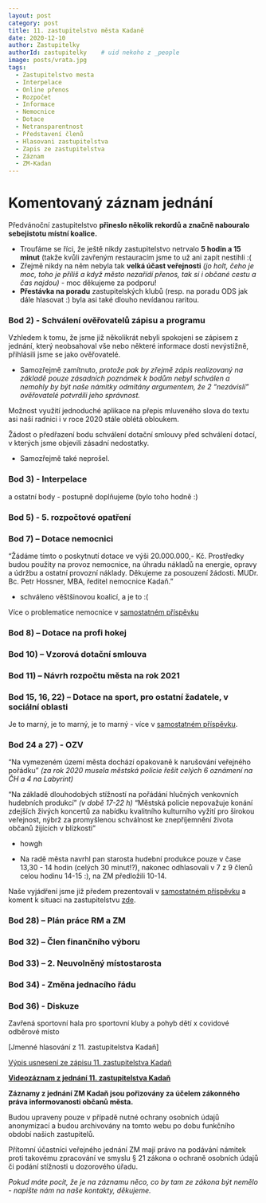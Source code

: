 ```yaml
---
layout: post
category: post
title: 11. zastupitelstvo města Kadaně
date: 2020-12-10
author: Zastupitelky
authorId: zastupitelky    # uid nekoho z _people
image: posts/vrata.jpg
tags:
  - Zastupitelstvo mesta
  - Interpelace
  - Online přenos
  - Rozpočet
  - Informace
  - Nemocnice
  - Dotace
  - Netransparentnost
  - Představení členů
  - Hlasovani zastupitelstva
  - Zapis ze zastupitelstva
  - Záznam 
  - ZM-Kadan
---
```



# Komentovaný záznam jednání 

Předvánoční zastupitelstvo **přineslo několik rekordů a značně nabouralo sebejistotu místní koalice.**

* Troufáme se říci, že ještě nikdy zastupitelstvo netrvalo **5 hodin a 15 minut** (takže kvůli zavřeným restauracím jsme to už ani zapít nestihli :(
* Zřejmě nikdy na něm nebyla tak **velká účast veřejnosti** *(jo holt, čeho je moc, toho je příliš a když město nezařídí přenos, tak si i občané cestu a čas najdou)* - moc děkujeme za podporu!
* **Přestávka na poradu** zastupitelských klubů (resp. na poradu ODS jak dále hlasovat :) byla asi také dlouho nevídanou raritou.

### Bod 2) - Schválení ověřovatelů zápisu a programu
Vzhledem k tomu, že jsme již několikrát nebyli spokojeni se zápisem z jednání, který neobsahoval vše nebo některé informace dosti nevýstižně, přihlásili jsme se jako ověřovatelé.
- Samozřejmě zamítnuto, *protože pak by zřejmě zápis realizovaný na základě pouze zásadních poznámek k bodům nebyl schválen a nemohly by být naše námitky odmítány argumentem, že 2 “nezávislí” ověřovatelé potvrdili jeho správnost.*

Možnost využití jednoduché aplikace na přepis mluveného slova do textu asi naší radnici i v roce 2020 stále oblétá obloukem. 

Žádost o předřazení bodu schválení dotační smlouvy před schválení dotací, v kterých jsme objevili zásadní nedostatky. 
- Samozřejmě také neprošel.


### Bod 3) - Interpelace 
a ostatní body - postupně doplňujeme (bylo toho hodně :)

### Bod 5) - 5. rozpočtové opatření

### Bod 7) – Dotace nemocnici

“Žádáme tímto o poskytnutí dotace ve výši 20.000.000,- Kč.
Prostředky budou použity na provoz nemocnice, na úhradu nákladů na energie, opravy a údržbu a ostatní provozní náklady. Děkujeme za posouzení žádosti. MUDr. Bc. Petr Hossner, MBA, ředitel nemocnice Kadaň.” 
- schváleno věštšinovou koalicí, a je to :(

Více o problematice nemocnice v [samostatném příspěvku](,,,)

### Bod 8) – Dotace na profi hokej

### Bod 10) –  Vzorová dotační smlouva

### Bod 11) – Návrh rozpočtu města na rok 2021

### Bod 15, 16, 22)  – Dotace na sport, pro ostatní žadatele, v sociální oblasti
Je to marný, je to marný, je to marný - více v [samostatném příspěvku](https://kadan.pirati.cz/aktuality/dotace.html).

### Bod 24 a 27) - OZV
“Na vymezeném území města dochází opakovaně k narušování veřejného pořádku” 
*(za rok 2020 musela městská policie  řešit celých 6 oznámení na ČH a 4 na Labyrint)* 

“Na základě dlouhodobých stížností na pořádání hlučných venkovních hudebních produkcí” *(v době 17-22 h)* 
“Městská policie nepovažuje konání zdejších živých koncertů za nabídku kvalitního kulturního vyžití pro širokou veřejnost, nýbrž za promyšlenou schválnost ke znepříjemnění života občanů žijících v blízkosti”
- howgh
+ Na radě města navrhl pan starosta hudební produkce pouze v čase 13,30 - 14 hodin (celých 30 minut!?), nakonec odhlasovali v 7 z 9 členů celou hodinu 14-15 :), na ZM předložili 10-14.

Naše vyjádření jsme již předem prezentovali v [samostatném příspěvku](https://kadan.pirati.cz/aktuality/ozv.html) a koment k situaci na zastupitelstvu [zde](https://kadan.pirati.cz/aktuality/ozvex.html).


### Bod 28) – Plán práce RM a ZM

### Bod 32)  – Člen finančního výboru

### Bod 33) – 2. Neuvolněný místostarosta

### Bod 34) - Změna jednacího řádu

### Bod 36) - Diskuze

Zavřená sportovní hala pro sportovní kluby a pohyb dětí x covidové odběrové místo 






[Jmenné hlasování z 11. zastupitelstva Kadaň]

[Výpis usnesení ze zápisu 11. zastupitelstva Kadaň](https://drive.google.com/file/d/1AdJfTJ0fIkUAT135BRSuhZiVHLftcvm_/view?usp=sharing)

**[Videozáznam z jednání 11. zastupitelstva Kadaň](https://youtu.be/cAMQd6sypqM)** 


**Záznamy z jednání ZM Kadaň jsou pořizovány za účelem zákonného práva informovanosti občanů města.** 

Budou upraveny pouze v případě nutné ochrany osobních údajů anonymizací a budou archivovány na tomto webu po dobu funkčního období našich zastupitelů. 

Přítomní účastníci veřejného jednání ZM mají právo na podávání námitek proti takovému zpracování ve smyslu § 21 zákona o ochraně osobních údajů či podání stížnosti u dozorového úřadu.

*Pokud máte pocit, že je na záznamu něco, co by tam ze zákona být nemělo - napište nám na naše kontakty, děkujeme.*
